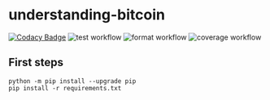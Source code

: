 # understanding-bitcoin

[![Codacy Badge](https://app.codacy.com/project/badge/Grade/200b67d3924c40e38479efdcd9b04aac)](https://www.codacy.com/gh/reverse-hash/understanding-bitcoin/dashboard?utm_source=github.com&amp;utm_medium=referral&amp;utm_content=reverse-hash/understanding-bitcoin&amp;utm_campaign=Badge_Grade)
![test workflow](https://github.com/reverse-hash/understanding-bitcoin/actions/workflows/tests.yml/badge.svg)
![format workflow](https://github.com/reverse-hash/understanding-bitcoin/actions/workflows/format.yml/badge.svg)
![coverage workflow](https://github.com/reverse-hash/understanding-bitcoin/actions/workflows/coverage.yml/badge.svg)

## First steps

```commandline
python -m pip install --upgrade pip
pip install -r requirements.txt
```